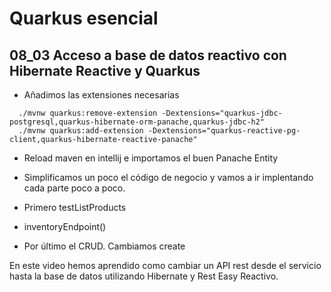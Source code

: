 # Quarkus esencial
## 08_03 Acceso a base de datos reactivo con Hibernate Reactive y Quarkus

* Añadimos las extensiones necesarias
```shell
  ./mvnw quarkus:remove-extension -Dextensions="quarkus-jdbc-postgresql,quarkus-hibernate-orm-panache,quarkus-jdbc-h2"
  ./mvnw quarkus:add-extension -Dextensions="quarkus-reactive-pg-client,quarkus-hibernate-reactive-panache"
 ```

* Reload maven en intellij e importamos el buen Panache Entity

* Simplificamos un poco el código de negocio y vamos a ir implentando cada parte poco a poco.

* Primero testListProducts

* inventoryEndpoint()

* Por último el CRUD. Cambiamos create

En este video hemos aprendido como cambiar un API rest desde el servicio hasta la base de datos utilizando Hibernate y Rest Easy Reactivo.

